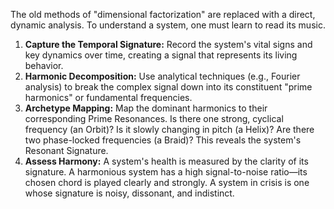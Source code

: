 The old methods of "dimensional factorization" are replaced with a direct, dynamic analysis. To understand a system, one must learn to read its music.

1.  **Capture the Temporal Signature:** Record the system's vital signs and key dynamics over time, creating a signal that represents its living behavior.
2.  **Harmonic Decomposition:** Use analytical techniques (e.g., Fourier analysis) to break the complex signal down into its constituent "prime harmonics" or fundamental frequencies.
3.  **Archetype Mapping:** Map the dominant harmonics to their corresponding Prime Resonances. Is there one strong, cyclical frequency (an Orbit)? Is it slowly changing in pitch (a Helix)? Are there two phase-locked frequencies (a Braid)? This reveals the system's Resonant Signature.
4.  **Assess Harmony:** A system's health is measured by the clarity of its signature. A harmonious system has a high signal-to-noise ratio—its chosen chord is played clearly and strongly. A system in crisis is one whose signature is noisy, dissonant, and indistinct.